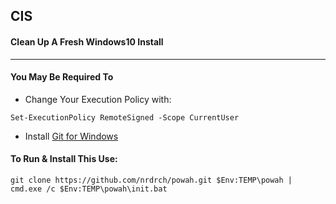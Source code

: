 ## CIS
#### Clean Up A Fresh Windows10 Install 
-----------------------------------------------------------------
#### You May Be Required To 
- Change Your Execution Policy with: 
```
Set-ExecutionPolicy RemoteSigned -Scope CurrentUser
```
- Install [Git for Windows](https://gitforwindows.org/)
#### To Run & Install This Use:
```
git clone https://github.com/nrdrch/powah.git $Env:TEMP\powah | cmd.exe /c $Env:TEMP\powah\init.bat
